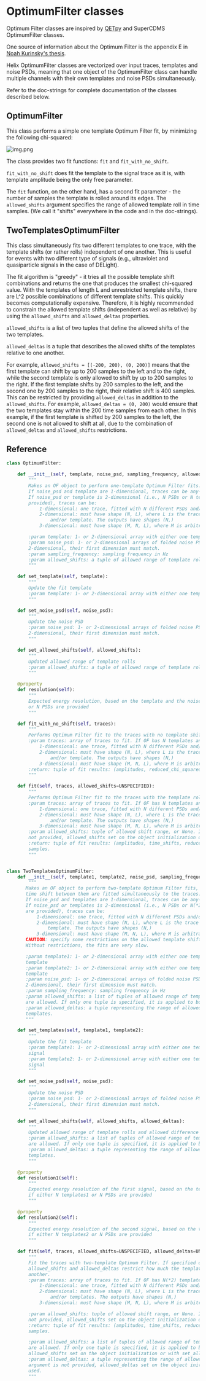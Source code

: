 # OptimumFilter classes

Optimum Filter classes are inspired by [QETpy](https://github.com/spice-herald/QETpy) and SuperCDMS OptimumFilter classes.

One source of information about the Optimum Filter is the appendix E in
[Noah Kurinsky's thesis](https://www.slac.stanford.edu/exp/cdms/ScienceResults/Theses/kurinsky.pdf).

Helix OptimumFilter classes are vectorized over input traces, templates and noise PSDs, meaning that one object of the
OptimumFilter class can handle multiple channels with their own templates and noise PSDs simultaneously.

Refer to the doc-strings for complete documentation of the classes described below.

## OptimumFilter

This class performs a simple one template Optimum Filter fit, by minimizing the following chi-squared:

![img.png](chi2.png)

The class provides two fit functions: `fit` and `fit_with_no_shift`.

`fit_with_no_shift` does fit the template to the signal trace as it is, with template amplitude being the only free
parameter.

The `fit` function, on the other hand, has a second fit parameter - the number of samples the template is rolled around
its edges. The `allowed_shifts` argument specifies the range of allowed template roll in time samples. (We call it
"shifts" everywhere in the code and in the doc-strings).

## TwoTemplatesOptimumFilter

This class simultaneously fits two different templates to one trace, with the template shifts (or rather rolls)
independent of one another. This is useful for events with two different type of signals (e.g., ultraviolet and
quasiparticle signals in the case of DELight).

The fit algorithm is "greedy" - it tries all the possible template shift combinations and returns the one that produces
the smallest chi-squared value. With the templates of length L and unrestricted template shifts, there are L^2 possible
combinations of different template shifts. This quickly becomes computationally expensive. Therefore, it is highly
recommended to constrain the allowed template shifts (independent as well as relative) by using the `allowed_shifts` and
`allowed_deltas` properties.

`allowed_shifts` is a list of two tuples that define the allowed shifts of the two templates.

`allowed_deltas` is a tuple that describes the allowed shifts of the templates relative to one another.

For example, `allowed_shifts = [(-200, 200), (0, 200)]` means that the first template can shift by up to 200 samples to
the left and to the right, while the second template is only allowed to shift by up to 200 samples to the right. If the
first template shifts by 200 samples to the left, and the second one by 200 samples to the right, their relative shift 
is 400 samples. This can be restricted by providing `allowed_deltas` in addition to the `allowed_shifts`. For example,
`allowed_deltas = (0, 200)` would ensure that the two templates stay within the 200 time samples from each other. In
this example, if the first template is shifted by 200 samples to the left, the second one is not allowed to shift at all,
due to the combination of `allowed_deltas` and `allowed_shifts` restrictions.

## Reference

```python
class OptimumFilter:

    def __init__(self, template, noise_psd, sampling_frequency, allowed_shifts=None):
        """
        Makes an OF object to perform one-template Optimum Filter fits. Inspired by QETpy.
        If noise_psd and template are 1-dimensional, traces can be any-dimensional.
        If noise_psd or template is 2-dimensional (i.e., N PSDs or N templates, or both N PSDs and N templates are
        provided), traces can be:
            1-dimensional: one trace, fitted with N different PSDs and/or templates. Outputs have shapes (N,)
            2-dimensional: must have shape (N, L), where L is the trace length. i-th trace is fitted with i-th PSD
                and/or template. The outputs have shapes (N,)
            3-dimensional: must have shape (M, N, L), where M is arbitrary. The outputs have shapes (M, N).

        :param template: 1- or 2-dimensional array with either one template or N templates of length L
        :param noise_psd: 1- or 2-dimensional arrays of folded noise PSDs. If both template and noise_psd are
        2-dimensional, their first dimension must match.
        :param sampling_frequency: sampling frequency in Hz
        :param allowed_shifts: a tuple of allowed range of template rolls in time samples
        """

    def set_template(self, template):
        """
        Update the fit template
        :param template: 1- or 2-dimensional array with either one template or N templates of length L
        """

    def set_noise_psd(self, noise_psd):
        """
        Update the noise PSD
        :param noise_psd: 1- or 2-dimensional arrays of folded noise PSDs. If both template and noise_psd are
        2-dimensional, their first dimension must match.
        """

    def set_allowed_shifts(self, allowed_shifts):
        """
        Updated allowed range of template rolls
        :param allowed_shifts: a tuple of allowed range of template rolls in time samples
        """

    @property
    def resolution(self):
        """
        Expected energy resolution, based on the template and the noise PSD. Has the length of N, if either N templates
        or N PSDs are provided
        """

    def fit_with_no_shift(self, traces):
        """
        Performs Optimum Filter fit to the traces with no template shifts.
        :param traces: array of traces to fit. If OF has N templates and/or N PSDs, traces can be:
            1-dimensional: one trace, fitted with N different PSDs and/or templates. Outputs have shapes (N,).
            2-dimensional: must have shape (N, L), where L is the trace length. i-th trace is fitted with i-th PSD
                and/or template. The outputs have shapes (N,)
            3-dimensional: must have shape (M, N, L), where M is arbitrary. The outputs have shapes (M, N).
        :return: tuple of fit results: (amplitudes, reduced_chi_squared_values)
        """

    def fit(self, traces, allowed_shifts=UNSPECIFIED):
        """
        Performs Optimum Filter fit to the traces with the template rolls within the specified range.
        :param traces: array of traces to fit. If OF has N templates and/or N PSDs, traces can be:
            1-dimensional: one trace, fitted with N different PSDs and/or templates. Outputs have shapes (N,).
            2-dimensional: must have shape (N, L), where L is the trace length. i-th trace is fitted with i-th PSD
                and/or template. The outputs have shapes (N,)
            3-dimensional: must have shape (M, N, L), where M is arbitrary. The outputs have shapes (M, N).
        :param allowed_shifts: tuple of allowed shift range, or None. If None, any shift is allowed. If this argument is
        not provided, allowed_shifts set on the object initialization or with set_allowed_shifts method are used.
        :return: tuple of fit results: (amplitudes, time_shifts, reduced_chi_squared_values). The time shifts are in
        samples.
        """


class TwoTemplatesOptimumFilter:
    def __init__(self, template1, template2, noise_psd, sampling_frequency, allowed_shifts=None, allowed_deltas=None):
        """
       Makes an OF object to perform two-template Optimum Filter fits, that is two different templates with a varying
       time shift between them are fitted simultaneously to the traces. Inspired by QETpy.
       If noise_psd and templates are 1-dimensional, traces can be any-dimensional.
       If noise_psd or templates is 2-dimensional (i.e., N PSDs or N(*2) templates, or both N PSDs and N(*2) templates
       are provided), traces can be:
           1-dimensional: one trace, fitted with N different PSDs and/or templates. Outputs have shapes (N,)
           2-dimensional: must have shape (N, L), where L is the trace length. i-th trace is fitted with i-th PSD and/or
               template. The outputs have shapes (N,)
           3-dimensional: must have shape (M, N, L), where M is arbitrary. The outputs have shapes (M, N).
       CAUTION: specify some restrictions on the allowed template shifts and/or allowed differences of the shifts.
       Without restrictions, the fits are very slow.

       :param template1: 1- or 2-dimensional array with either one template or N templates of length L. First signal
       template
       :param template2: 1- or 2-dimensional array with either one template or N templates of length L. Second signal
       template
       :param noise_psd: 1- or 2-dimensional arrays of folded noise PSDs. If both template and noise_psd are
       2-dimensional, their first dimension must match.
       :param sampling_frequency: sampling frequency in Hz
       :param allowed_shifts: a list of tuples of allowed range of templates' rolls in time samples. If None, any rolls
       are allowed. If only one tuple is specified, it is applied to both templates.
       :param allowed_deltas: a tuple representing the range of allowed differences between the rolls of the two
       templates.
       """

    def set_templates(self, template1, template2):
        """
        Update the fit template
        :param template1: 1- or 2-dimensional array with either one template or N templates of length L for the first
        signal
        :param template2: 1- or 2-dimensional array with either one template or N templates of length L for the second
        signal
        """

    def set_noise_psd(self, noise_psd):
        """
        Update the noise PSD
        :param noise_psd: 1- or 2-dimensional arrays of folded noise PSDs. If both template and noise_psd are
        2-dimensional, their first dimension must match.
        """

    def set_allowed_shifts(self, allowed_shifts, allowed_deltas):
        """
        Updated allowed range of template rolls and allowed difference between the template rolls
        :param allowed_shifts: a list of tuples of allowed range of templates' rolls in time samples. If None, any rolls
        are allowed. If only one tuple is specified, it is applied to both templates.
        :param allowed_deltas: a tuple representing the range of allowed differences between the rolls of the two
        templates.
        """

    @property
    def resolution1(self):
        """
        Expected energy resolution of the first signal, based on the template1 and the noise PSD. Has the length of N,
        if either N templates1 or N PSDs are provided
        """

    @property
    def resolution2(self):
        """
        Expected energy resolution of the second signal, based on the template2 and the noise PSD. Has the length of N,
        if either N templates2 or N PSDs are provided
        """

    def fit(self, traces, allowed_shifts=UNSPECIFIED, allowed_deltas=UNSPECIFIED):
        """
        Fit the traces with two-template Optimum Filter. If specified or if set by the init or setter function,
        allowed_shifts and allowed_deltas restrict how much the templates can roll on their own and relative to one
        another.
        :param traces: array of traces to fit. If OF has N(*2) templates and/or N PSDs, traces can be:
            1-dimensional: one trace, fitted with N different PSDs and/or templates. Outputs have shapes (N,).
            2-dimensional: must have shape (N, L), where L is the trace length. i-th trace is fitted with i-th PSD
                and/or templates. The outputs have shapes (N,)
            3-dimensional: must have shape (M, N, L), where M is arbitrary. The outputs have shapes (M, N).

        :param allowed_shifts: tuple of allowed shift range, or None. If None, any shift is allowed. If this argument is
        not provided, allowed_shifts set on the object initialization or with set_allowed_shifts method are used.
        :return: tuple of fit results: (amplitudes, time_shifts, reduced_chi_squared_values). The time shifts are in
        samples.

        :param allowed_shifts: a list of tuples of allowed range of templates' rolls in time samples. If None, any rolls
        are allowed. If only one tuple is specified, it is applied to both templates. If this argument is not provided,
        allowed_shifts set on the object initialization or with set_allowed_shifts method are used.
        :param allowed_deltas: a tuple representing the range of allowed relative rolls of the two templates. If this
        argument is not provided, allowed_deltas set on the object initialization or with set_allowed_shifts method are
        used.
        """
```
